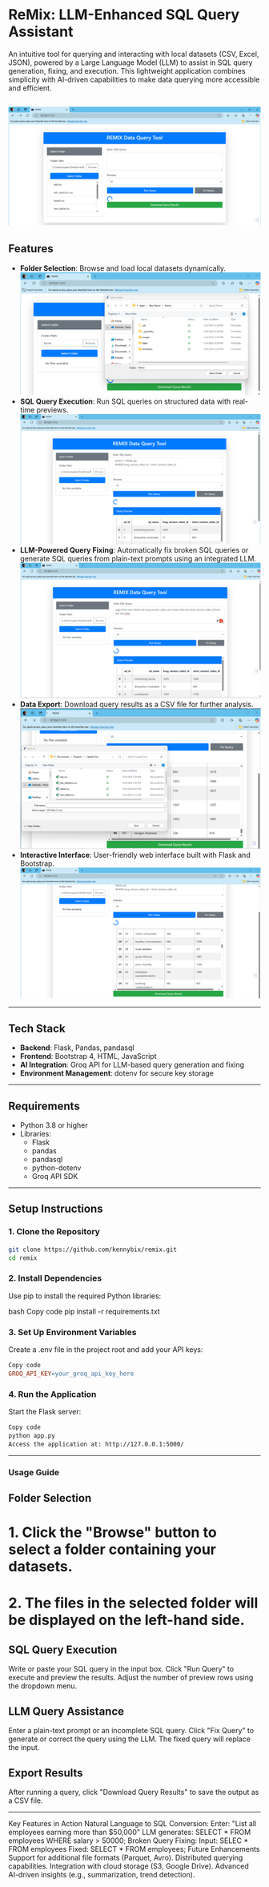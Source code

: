 # ReMix: LLM-Enhanced SQL Query Assistant

An intuitive tool for querying and interacting with local datasets (CSV, Excel, JSON), powered by a Large Language Model (LLM) to assist in SQL query generation, fixing, and execution. This lightweight application combines simplicity with AI-driven capabilities to make data querying more accessible and efficient.

![ReMix App](images/remix-app-1.png)
---

## Features
- **Folder Selection**: Browse and load local datasets dynamically.
![Folder Selection](images/remix-app-1b.png)
- **SQL Query Execution**: Run SQL queries on structured data with real-time previews.
![SQL Query Execution](images/remix-app-2.png)
- **LLM-Powered Query Fixing**: Automatically fix broken SQL queries or generate SQL queries from plain-text prompts using an integrated LLM.
![LLM Fixing](images/remix-app-3.png)
- **Data Export**: Download query results as a CSV file for further analysis.
![Data Export](images/remix-app-5.png)
- **Interactive Interface**: User-friendly web interface built with Flask and Bootstrap.
![Interactive Interface](images/remix-app-4.png)
---

## Tech Stack
- **Backend**: Flask, Pandas, pandasql
- **Frontend**: Bootstrap 4, HTML, JavaScript
- **AI Integration**: Groq API for LLM-based query generation and fixing
- **Environment Management**: dotenv for secure key storage

---

## Requirements
- Python 3.8 or higher
- Libraries:
  - Flask
  - pandas
  - pandasql
  - python-dotenv
  - Groq API SDK

---

## Setup Instructions

### 1. Clone the Repository
```bash
git clone https://github.com/kennybix/remix.git
cd remix
```

### 2. Install Dependencies
Use pip to install the required Python libraries:

bash
Copy code
pip install -r requirements.txt

### 3. Set Up Environment Variables
Create a .env file in the project root and add your API keys:

```makefile
Copy code
GROQ_API_KEY=your_groq_api_key_here
```

### 4. Run the Application
Start the Flask server:

```bash
Copy code
python app.py
Access the application at: http://127.0.0.1:5000/
```
---

### Usage Guide

## Folder Selection
# 1. Click the "Browse" button to select a folder containing your datasets.
# 2. The files in the selected folder will be displayed on the left-hand side.

## SQL Query Execution
Write or paste your SQL query in the input box.
Click "Run Query" to execute and preview the results.
Adjust the number of preview rows using the dropdown menu.

## LLM Query Assistance
Enter a plain-text prompt or an incomplete SQL query.
Click "Fix Query" to generate or correct the query using the LLM.
The fixed query will replace the input.

## Export Results
After running a query, click "Download Query Results" to save the output as a CSV file.

---

Key Features in Action
Natural Language to SQL Conversion:
Enter: "List all employees earning more than $50,000"
LLM generates: SELECT * FROM employees WHERE salary > 50000;
Broken Query Fixing:
Input: SELEC * FROM employees
Fixed: SELECT * FROM employees;
Future Enhancements
Support for additional file formats (Parquet, Avro).
Distributed querying capabilities.
Integration with cloud storage (S3, Google Drive).
Advanced AI-driven insights (e.g., summarization, trend detection).


